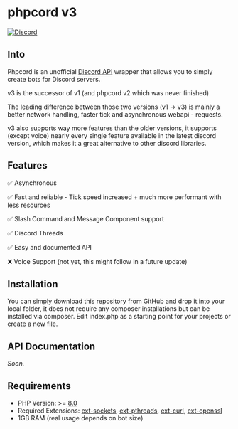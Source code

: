 # phpcord v3

<a href="https://discord.gg/GCCTxymKct"><img src="https://img.shields.io/discord/808294266886553601?label=discord&color=7289DA&logo=discord" alt="Discord" /></a>

## Into
Phpcord is an unofficial [Discord API](https://discord.com/developers/docs) wrapper that allows you to simply create bots for Discord servers.

v3 is the successor of v1 (and phpcord v2 which was never finished)

The leading difference between those two versions (v1 -> v3) is mainly a better network handling, faster tick and asynchronous webapi - requests.

v3 also supports way more features than the older versions, it supports (except voice) nearly every single feature available in the latest discord version, which makes it a great alternative to other discord libraries.

## Features

✅ Asynchronous

✅ Fast and reliable - Tick speed increased + much more performant with less resources

✅ Slash Command and Message Component support

✅ Discord Threads

✅ Easy and documented API

❌ Voice Support (not yet, this might follow in a future update)

## Installation
You can simply download this repository from GitHub and drop it into your local folder, it does not require any composer installations but can be installed via composer.
Edit index.php as a starting point for your projects or create a new file.

## API Documentation
*Soon.*

## Requirements
 - PHP Version: >= [8.0](https://www.php.net/downloads)
 - Required Extensions: [ext-sockets](https://www.php.net/manual/sockets.installation.php), [ext-pthreads](https://pecl.php.net/package/pthreads), [ext-curl](https://www.php.net/manual/curl.installation.php), [ext-openssl](https://www.php.net/manual/openssl.installation.php)
 - 1GB RAM (real usage depends on bot size)
